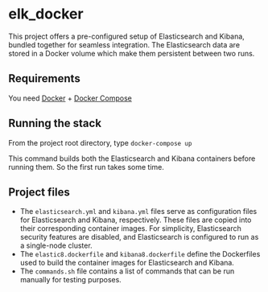 # elk_docker

This project offers a pre-configured setup of Elasticsearch and Kibana, bundled together for seamless integration. The
Elasticsearch data are stored in a Docker volume which make them persistent between two runs.

## Requirements

You need [Docker](https://docs.docker.com/engine/install/) + [Docker Compose](https://docs.docker.com/compose/install/linux/#install-using-the-repository) 

## Running the stack

From the project root directory, type ``docker-compose up``

This command builds both the Elasticsearch and Kibana containers before running them. So the first run takes some time.

## Project files
- The ``elasticsearch.yml`` and ``kibana.yml`` files serve as configuration files for Elasticsearch and Kibana, respectively. 
These files are copied into their corresponding container images. For simplicity, Elasticsearch security features are 
disabled, and Elasticsearch is configured to run as a single-node cluster.
- The ``elastic8.dockerfile`` and ``kibana8.dockerfile`` define the Dockerfiles used to build the container images for 
Elasticsearch and Kibana.
- The ``commands.sh`` file contains a list of commands that can be run manually for testing purposes.
